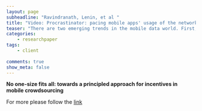 ```yaml
---
layout: page
subheadline: "Ravindranath, Lenin, et al "
title: "Video: Procrastinator: pacing mobile apps' usage of the network"
teaser: "There are two emerging trends in the mobile data world. First, mobile data is exploding at a rapid rate with analysts predicting 25-50X growth by the year 2015. The second trend is that users are demanding greater degree of flexibility in selecting their operators at fine timescales. Across Asia, dual-SIM phones have become popular, while Apple is rumored to be designing a Universal SIM that will allow iPhone users to toggle between different operators. This latter trend points towards an impending disruption in wireless service models which could also be the need of the hour from the spectrum shortage perspective. This points towards a new service model where users can choose an operator based on application needs. However, if users make this choice greedily without network assistance, it can exacerbate spectrum scarcity and degrade user experience. In this work, we consider user devices with multiple network interfaces (3G, LTE etc.) that can be simultaneously active and each running multiple applications. We propose the MOTA service model to enable users to associate each interface with the operator of choice at fine time scales. Under the MOTA service model, through concise signalling information, operators provide information about their own network, so that each user can (i) choose a suitable operator for each interface, and (ii) choose an interface for each active application. We make the following contributions in this paper. First, we propose concise network signalling that assists users to make informed choices even under mobility. Second, we develop user-choice algorithms that maximize a suitable notion of user satisfaction while using spectrum resources efficiently. Third, we perform extensive evaluation over actual base station deployment in a city coupled with real signal propagation maps. Our results with two operators show that, MOTA service model provides capacity gain in the range 2.5-4X over the current existing service model. Finally, we argue that our solution is practically implementable by combining appropriate IEEE standards and IETF proposals."
categories:
    - researchpaper  
tags:
    - client
      
comments: true
show_meta: false
---
```


__No one-size fits all: towards a principled approach for incentives in mobile crowdsourcing__

For more please follow the [link](http://dl.acm.org/citation.cfm?id=2030629)